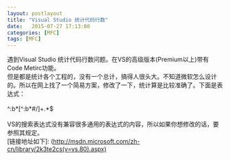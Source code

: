 ```yaml
---
layout: postlayout
title: "Visual Studio 统计代码行数"
date:   2015-07-27 17:13:00 
categories: [MFC]
tags: [MFC]
---
```

  遇到Visual Studio 统计代码行数问题。在VS的高级版本(Premium以上)带有Code Metirc功能。<br />
  但是都是统计各个工程的，没有一个总计，搞得人很头大。不知道微软怎么设计的。所以在网上找了一个简易方案，修改了一下，统计算是比较准确了。下面是表达式：<br />
  <br />
  ^:b*[^:b\*#/]+.*$  <br />
  <br />
  VS的搜索表达式没有兼容很多通用的表达式的内容，所以如果你想修改的话，要参照其规定。<br />
  [链接地址如下]: (http://msdn.microsoft.com/zh-cn/library/2k3te2cs(v=vs.80).aspx)<br />
